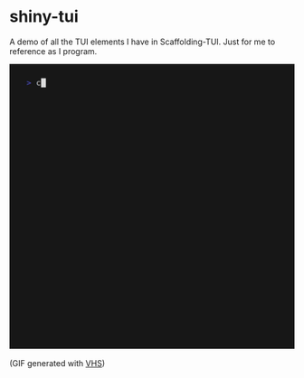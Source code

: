 # shiny-tui

A demo of all the TUI elements I have in Scaffolding-TUI. Just for me to reference as I program.

![terminal recording](/assets/shiny-tui.gif)

(GIF generated with [VHS](https://github.com/charmbracelet/vhs))
